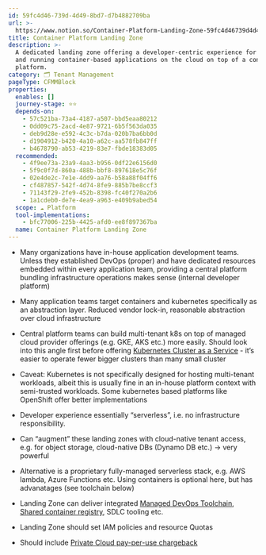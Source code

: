 ```yaml
---
id: 59fc4d46-739d-4d49-8bd7-d7b4882709ba
url: >-
  https://www.notion.so/Container-Platform-Landing-Zone-59fc4d46739d4d498bd7d7b4882709ba
title: Container Platform Landing Zone
description: >-
  A dedicated landing zone offering a developer-centric experience for building
  and running container-based applications on the cloud on top of a container
  platform.
category: 🗂 Tenant Management
pageType: CFMMBlock
properties:
  enables: []
  journey-stage: ⭐️⭐️
  depends-on:
    - 57c521ba-73a4-4187-a507-bbd5eaa80212
    - 0dd09c75-2acd-4e87-9721-6b5f563da035
    - deb9d28e-e592-4c3c-b7da-020b7ba6bb0d
    - d1904912-b420-4a10-a62c-aa578fb847ff
    - b4678790-ab53-4219-83e7-fbde18383d05
  recommended:
    - 4f9ee73a-23a9-4aa3-b956-0df22e6156d0
    - 5f9c0f7d-860a-488b-bbf8-897618e5c76f
    - 02e4de2c-7e1e-4dd9-aa76-b58a88f04ff6
    - cf487857-542f-4d74-8fe9-885b7be8ccf3
    - 71143f29-2fe9-452b-8398-fc40f270a2b6
    - 1a1cdeb0-de7e-4ea9-a963-e409b9abed54
  scope: ☁️ Platform
  tool-implementations:
    - bfc77006-225b-4425-afd0-ee8f897367ba
  name: Container Platform Landing Zone
---
```


- Many organizations have in-house application development teams. Unless they established DevOps (proper) and have dedicated resources embedded within every application team, providing a central platform bundling infrastructure operations makes sense (internal developer platform)

- Many application teams target containers and kubernetes specifically as an abstraction layer. Reduced vendor lock-in, reasonable abstraction over cloud infrastructure

- Central platform teams can build multi-tenant k8s on top of managed cloud provider offerings (e.g. GKE, AKS etc.) more easily. Should look into this angle first before offering [Kubernetes Cluster as a Service](../service-ecosystem/kubernetes-cluster-as-a-service.md) - it’s easier to operate fewer bigger clusters than many small cluster

- Caveat: Kubernetes is not specifically designed for hosting multi-tenant workloads, albeit this is usually fine in an in-house platform context with semi-trusted workloads. Some kubernetes based platforms like OpenShift offer better implementations

- Developer experience essentially “serverless”, i.e. no infrastructure responsibility.

- Can “augment” these landing zones with cloud-native tenant access, e.g. for object storage, cloud-native DBs (Dynamo DB etc.) → very powerful

- Alternative is a proprietary fully-managed serverless stack, e.g. AWS lambda, Azure Functions etc. Using containers is optional here, but has advanatages (see toolchain below)

- Landing Zone can deliver integrated [Managed DevOps Toolchain](../service-ecosystem/managed-devops-toolchain.md), [Shared container registry](../service-ecosystem/shared-container-registry.md), SDLC tooling etc.

- Landing Zone should set IAM policies and resource Quotas

- Should include [Private Cloud pay-per-use chargeback](../cost-management/private-cloud-pay-per-use-chargeback.md) 

